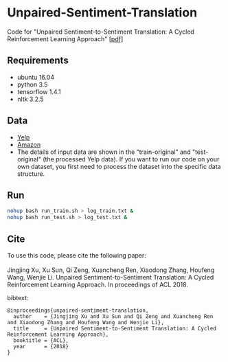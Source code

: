 # Unpaired-Sentiment-Translation
Code for "Unpaired Sentiment-to-Sentiment Translation: A Cycled Reinforcement Learning Approach" [[pdf]](https://arxiv.org/abs/1805.05181)
## Requirements
* ubuntu 16.04
* python 3.5
* tensorflow 1.4.1
* nltk 3.2.5
## Data
* [Yelp](https://www.yelp.com/dataset/challenge)
* [Amazon](https://snap.stanford.edu/data/web-FineFoods.html)
* The details of input data are shown in the "train-original" and "test-original" (the processed Yelp data). If you want to run our code on your own dataset, you first need to process the dataset into the specific data structure.
## Run
```bash
nohup bash run_train.sh > log_train.txt &
nohup bash run_test.sh > log_test.txt &
```
## Cite
To use this code, please cite the following paper:<br><br>
Jingjing Xu, Xu Sun, Qi Zeng, Xuancheng Ren, Xiaodong Zhang, Houfeng Wang, Wenjie Li.
Unpaired Sentiment-to-Sentiment Translation: A Cycled Reinforcement Learning Approach. In proceedings of ACL 2018.

bibtext:
```
@inproceedings{unpaired-sentiment-translation,
  author    = {Jingjing Xu and Xu Sun and Qi Zeng and Xuancheng Ren and Xiaodong Zhang and Houfeng Wang and Wenjie Li},
  title     = {Unpaired Sentiment-to-Sentiment Translation: A Cycled Reinforcement Learning Approach},
  booktitle = {ACL},
  year      = {2018}
}
```
